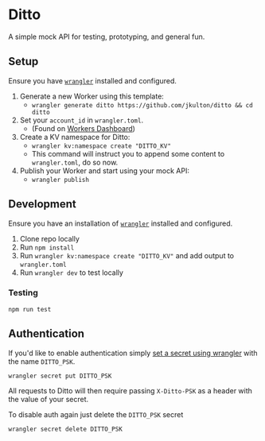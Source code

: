 # Ditto

A simple mock API for testing, prototyping, and general fun.

## Setup

Ensure you have [`wrangler`](https://github.com/cloudflare/wrangler) installed and configured.

1. Generate a new Worker using this template:
    - `wrangler generate ditto https://github.com/jkulton/ditto && cd ditto`
2. Set your `account_id` in `wrangler.toml`.
    - (Found on [Workers Dashboard](https://dash.cloudflare.com/?to=/:account/workers))
3. Create a KV namespace for Ditto:
    - `wrangler kv:namespace create "DITTO_KV"`
    - This command will instruct you to append some content to `wrangler.toml`, do so now.
4. Publish your Worker and start using your mock API:
    - `wrangler publish`

## Development

Ensure you have an installation of [`wrangler`](https://github.com/cloudflare/wrangler) installed and configured.

1. Clone repo locally
2. Run `npm install`
3. Run `wrangler kv:namespace create "DITTO_KV"` and add output to `wrangler.toml`
4. Run `wrangler dev` to test locally

### Testing

```
npm run test
```

## Authentication

If you'd like to enable authentication simply [set a secret using wrangler](https://developers.cloudflare.com/workers/cli-wrangler/commands#secret) with the name `DITTO_PSK`.

```
wrangler secret put DITTO_PSK
```

All requests to Ditto will then require passing `X-Ditto-PSK` as a header with the value of your secret.

To disable auth again just delete the `DITTO_PSK` secret

```
wrangler secret delete DITTO_PSK
```


